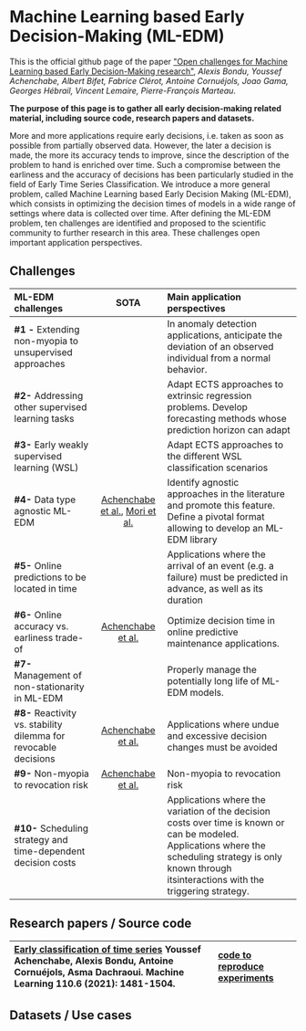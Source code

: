 # Machine Learning based Early Decision-Making (ML-EDM)

This is the official github page of the paper ["Open challenges for Machine Learning based Early Decision-Making research"](https://arxiv.org/pdf/2204.13111.pdf), *Alexis Bondu, Youssef Achenchabe, Albert Bifet, Fabrice Clérot, Antoine Cornuéjols, Joao Gama, Georges Hébrail, Vincent Lemaire, Pierre-François Marteau*.

**The purpose of this page is to gather all early decision-making related material, including source code, research papers and datasets.**


More and more applications require early decisions, i.e. taken as soon as possible from partially observed data. However, the later a decision is made, the more its accuracy tends to improve, since the description of the problem to hand is enriched over time. Such a compromise between the earliness and the accuracy of decisions has been particularly studied in the field of Early Time Series Classification. We introduce a more general problem, called Machine Learning based Early Decision Making (ML-EDM), which consists in optimizing the decision times of models in a wide range of settings where data is collected over time. After defining the ML-EDM problem, ten challenges are identified and proposed to the scientific community to further research in this area. These challenges open important application perspectives.


## Challenges
| ML-EDM challenges | SOTA | Main application perspectives |
| :---         |     :---:      |          :---|
| **#1 -** Extending non-myopia to unsupervised approaches  |    | In anomaly detection applications, anticipate the deviation of an observed individual from a normal behavior.    |
| **#2-** Addressing other supervised learning tasks     |       | Adapt ECTS approaches to extrinsic regression problems. Develop forecasting methods whose prediction horizon can adapt  |
| **#3-** Early weakly supervised learning (WSL) |   | Adapt ECTS approaches to the different WSL classification scenarios | 
| **#4-** Data type agnostic ML-EDM | [Achenchabe et al.](https://link.springer.com/article/10.1007/s10994-021-05974-z), [Mori et al.](https://bird.bcamath.org/bitstream/handle/20.500.11824/742/TNNLS-2017-P-7530.pdf?sequence=1) | Identify agnostic approaches in the literature and promote this feature. Define a pivotal format allowing to develop an ML-EDM library |
| **#5-** Online predictions to be located in time |  | Applications where the arrival of an event (e.g. a failure) must be predicted in advance, as well as its duration |
| **#6-** Online accuracy vs. earliness trade-of | [Achenchabe et al.](https://arxiv.org/pdf/2204.00392.pdf) | Optimize decision time in online predictive maintenance applications. |
| **#7-** Management of non-stationarity in ML-EDM | | Properly manage the potentially long life of ML-EDM models.|
| **#8-** Reactivity vs. stability dilemma for revocable decisions | [Achenchabe et al.](https://arxiv.org/pdf/2109.10285.pdf) | Applications where undue and excessive decision changes must be avoided|
| **#9-** Non-myopia to revocation risk | [Achenchabe et al.](https://arxiv.org/pdf/2109.10285.pdf) | Non-myopia to revocation risk |
| **#10-** Scheduling strategy and time-dependent decision costs | | Applications where the variation of the decision costs over time is known or can be modeled. Applications where the scheduling strategy is only known through itsinteractions with the triggering strategy. |

## Research papers / Source code

| [Early classification of time series](https://link.springer.com/article/10.1007/s10994-021-05974-z) Youssef Achenchabe, Alexis Bondu, Antoine Cornuéjols, Asma Dachraoui. Machine Learning 110.6 (2021): 1481-1504. | [code to reproduce experiments](https://github.com/YoussefAch/Economy) |
| :--- | :--- |



## Datasets / Use cases


## 
